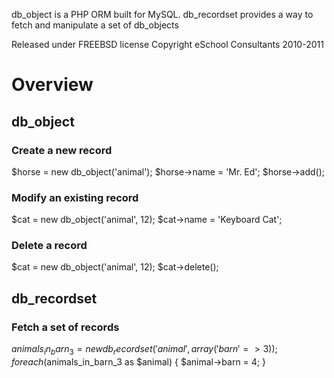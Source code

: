 db_object is a PHP ORM built for MySQL.
db_recordset provides a way to fetch and manipulate a set of db_objects

Released under FREEBSD license
Copyright eSchool Consultants 2010-2011

# Overview

## db_object

### Create a new record
$horse = new db_object('animal');
$horse->name = 'Mr. Ed';
$horse->add();

### Modify an existing record
$cat = new db_object('animal', 12);
$cat->name = 'Keyboard Cat';

### Delete a record
$cat = new db_object('animal', 12);
$cat->delete();

## db_recordset

### Fetch a set of records
$animals_in_barn_3 = new db_recordset('animal', array('barn' => 3));
foreach ($animals_in_barn_3 as $animal) {
    $animal->barn = 4;
}
